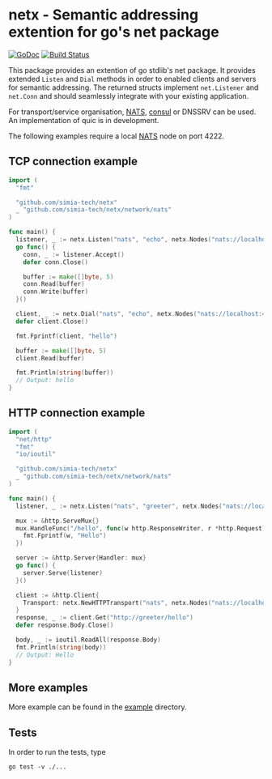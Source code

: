# netx - Semantic addressing extention for go's net package

[![GoDoc](https://godoc.org/github.com/simia-tech/netx?status.svg)](https://godoc.org/github.com/simia-tech/netx) [![Build Status](https://travis-ci.org/simia-tech/netx.svg?branch=master)](https://travis-ci.org/simia-tech/netx)

This package provides an extention of go stdlib's net package. It provides extended `Listen` and `Dial` methods
in order to enabled clients and servers for semantic addressing. The returned structs implement `net.Listener` and
`net.Conn` and should seamlessly integrate with your existing application.

For transport/service organisation, [NATS](http://nats.io), [consul](https://consul.io) or DNSSRV can be used. An
implementation of quic is in development.

The following examples require a local [NATS](http://nats.io) node on port 4222.

## TCP connection example

```go
import (
  "fmt"

  "github.com/simia-tech/netx"
  _ "github.com/simia-tech/netx/network/nats"
)

func main() {
  listener, _ := netx.Listen("nats", "echo", netx.Nodes("nats://localhost:4222"))
  go func() {
    conn, _ := listener.Accept()
    defer conn.Close()

    buffer := make([]byte, 5)
    conn.Read(buffer)
    conn.Write(buffer)
  }()

  client, _ := netx.Dial("nats", "echo", netx.Nodes("nats://localhost:4222"))
  defer client.Close()

  fmt.Fprintf(client, "hello")

  buffer := make([]byte, 5)
  client.Read(buffer)

  fmt.Println(string(buffer))
  // Output: hello
}
```

## HTTP connection example

```go
import (
  "net/http"
  "fmt"
  "io/ioutil"

  "github.com/simia-tech/netx"
  _ "github.com/simia-tech/netx/network/nats"
)

func main() {
  listener, _ := netx.Listen("nats", "greeter", netx.Nodes("nats://localhost:4222"))

  mux := &http.ServeMux{}
  mux.HandleFunc("/hello", func(w http.ResponseWriter, r *http.Request) {
    fmt.Fprintf(w, "Hello")
  })

  server := &http.Server{Handler: mux}
  go func() {
    server.Serve(listener)
  }()

  client := &http.Client{
    Transport: netx.NewHTTPTransport("nats", netx.Nodes("nats://localhost:4222")),
  }
  response, _ := client.Get("http://greeter/hello")
  defer response.Body.Close()

  body, _ := ioutil.ReadAll(response.Body)
  fmt.Println(string(body))
  // Output: Hello
}
```

## More examples

More example can be found in the [example](https://github.com/simia-tech/netx/tree/master/example) directory.

## Tests

In order to run the tests, type

    go test -v ./...
